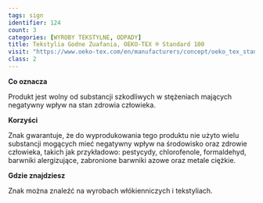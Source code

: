 ```yaml
---
tags: sign
identifier: 124
count: 3
categories: [WYROBY TEKSTYLNE, ODPADY]
title: Tekstylia Godne Zuafania, OEKO-TEX ® Standard 100
visit: "https://www.oeko-tex.com/en/manufacturers/concept/oeko_tex_standard_100/oeko_tex_standard_100.xhtm"
class: 2
---
```

**Co oznacza**

Produkt jest wolny od substancji szkodliwych w stężeniach mających negatywny wpływ na stan zdrowia człowieka.

**Korzyści**

Znak gwarantuje, że do wyprodukowania tego produktu nie użyto wielu substancji mogących mieć negatywny wpływ na środowisko oraz zdrowie człowieka, takich jak przykładowo: pestycydy, chlorofenole, formaldehyd, barwniki alergizujące, zabronione barwniki azowe oraz metale ciężkie.

**Gdzie znajdziesz**

Znak można znaleźć na wyrobach włókienniczych i tekstyliach.

